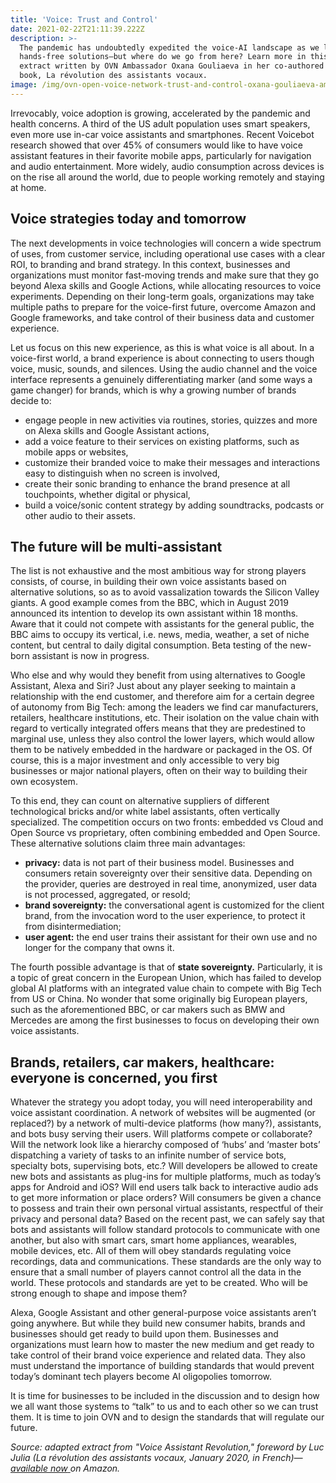 ```yaml
---
title: 'Voice: Trust and Control'
date: 2021-02-22T21:11:39.222Z
description: >-
  The pandemic has undoubtedly expedited the voice-AI landscape as we look for
  hands-free solutions—but where do we go from here? Learn more in this adapted
  extract written by OVN Ambassador Oxana Gouliaeva in her co-authored 2020
  book, La révolution des assistants vocaux.
image: /img/ovn-open-voice-network-trust-and-control-oxana-gouliaeva-ambassador.jpg
---
```

Irrevocably, voice adoption is growing, accelerated by the pandemic and health concerns. A third of the US adult population uses smart speakers, even more use in-car voice assistants and smartphones. Recent Voicebot research showed that over 45% of consumers would like to have voice assistant features in their favorite mobile apps, particularly for navigation and audio entertainment. More widely, audio consumption across devices is on the rise all around the world, due to people working remotely and staying at home.

## Voice strategies today and tomorrow

The next developments in voice technologies will concern a wide spectrum of uses, from customer service, including operational use cases with a clear ROI, to branding and brand strategy. In this context, businesses and organizations must monitor fast-moving trends and make sure that they go beyond Alexa skills and Google Actions, while allocating resources to voice experiments. Depending on their long-term goals, organizations may take multiple paths to prepare for the voice-first future, overcome Amazon and Google frameworks, and take control of their business data and customer experience.

Let us focus on this new experience, as this is what voice is all about. In a voice-first world, a brand experience is about connecting to users though voice, music, sounds, and silences. Using the audio channel and the voice interface represents a genuinely differentiating marker (and some ways a game changer) for brands, which is why a growing number of brands decide to:

* engage people in new activities via routines, stories, quizzes and more on Alexa skills and Google Assistant actions,
* add a voice feature to their services on existing platforms, such as mobile apps or websites,
* customize their branded voice to make their messages and interactions easy to distinguish when no screen is involved,
* create their sonic branding to enhance the brand presence at all touchpoints, whether digital or physical,
* build a voice/sonic content strategy by adding soundtracks, podcasts or other audio to their assets.

## The future will be multi-assistant

The list is not exhaustive and the most ambitious way for strong players consists, of course, in building their own voice assistants based on alternative solutions, so as to avoid vassalization towards the Silicon Valley giants. A good example comes from the BBC, which in August 2019 announced its intention to develop its own assistant within 18 months. Aware that it could not compete with assistants for the general public, the BBC aims to occupy its vertical, i.e. news, media, weather, a set of niche content, but central to daily digital consumption. Beta testing of the new-born assistant is now in progress.

Who else and why would they benefit from using alternatives to Google Assistant, Alexa and Siri? Just about any player seeking to maintain a relationship with the end customer, and therefore aim for a certain degree of autonomy from Big Tech: among the leaders we find car manufacturers, retailers, healthcare institutions, etc. Their isolation on the value chain with regard to vertically integrated offers means that they are predestined to marginal use, unless they also control the lower layers, which would allow them to be natively embedded in the hardware or packaged in the OS. Of course, this is a major investment and only accessible to very big businesses or major national players, often on their way to building their own ecosystem.

To this end, they can count on alternative suppliers of different technological bricks and/or white label assistants, often vertically specialized. The competition occurs on two fronts: embedded vs Cloud and Open Source vs proprietary, often combining embedded and Open Source. These alternative solutions claim three main advantages:

* **privacy:** data is not part of their business model. Businesses and consumers retain sovereignty over their sensitive data. Depending on the provider, queries are destroyed in real time, anonymized, user data is not processed, aggregated, or resold;
* **brand sovereignty:** the conversational agent is customized for the client brand, from the invocation word to the user experience, to protect it from disintermediation;
* **user agent:** the end user trains their assistant for their own use and no longer for the company that owns it.

The fourth possible advantage is that of **state sovereignty.** Particularly, it is a topic of great concern in the European Union, which has failed to develop global AI platforms with an integrated value chain to compete with Big Tech from US or China. No wonder that some originally big European players, such as the aforementioned BBC, or car makers such as BMW and Mercedes are among the first businesses to focus on developing their own voice assistants.

## Brands, retailers, car makers, healthcare: everyone is concerned, you first

Whatever the strategy you adopt today, you will need interoperability and voice assistant coordination. A network of websites will be augmented (or replaced?) by a network of multi-device platforms (how many?), assistants, and bots busy serving their users. Will platforms compete or collaborate? Will the network look like a hierarchy composed of ‘hubs’ and ‘master bots’ dispatching a variety of tasks to an infinite number of service bots, specialty bots, supervising bots, etc.? Will developers be allowed to create new bots and assistants as plug-ins for multiple platforms, much as today’s apps for Android and iOS? Will end users talk back to interactive audio ads to get more information or place orders? Will consumers be given a chance to possess and train their own personal virtual assistants, respectful of their privacy and personal data? Based on the recent past, we can safely say that bots and assistants will follow standard protocols to communicate with one another, but also with smart cars, smart home appliances, wearables, mobile devices, etc. All of them will obey standards regulating voice recordings, data and communications. These standards are the only way to ensure that a small number of players cannot control all the data in the world. These protocols and standards are yet to be created. Who will be strong enough to shape and impose them?

Alexa, Google Assistant and other general-purpose voice assistants aren’t going anywhere. But while they build new consumer habits, brands and businesses should get ready to build upon them. Businesses and organizations must learn how to master the new medium and get ready to take control of their brand voice experience and related data. They also must understand the importance of building standards that would prevent today’s dominant tech players become AI oligopolies tomorrow.

It is time for businesses to be included in the discussion and to design how we all want those systems to “talk” to us and to each other so we can trust them. It is time to join OVN and to design the standards that will regulate our future.

_Source: adapted extract from "Voice Assistant Revolution," foreword by Luc Julia (La révolution des assistants vocaux, January 2020, in French)—_[_available now_ ](https://www.amazon.com/r%C3%A9volution-assistants-vocaux-Comprendre-Communication/dp/2100805711/ref=sr_1_1?dchild=1&keywords=La+r%C3%A9volution+des+assistants+vocaux+%3A+Comprendre+les+enjeux+et+r%C3%A9ussir+ses+strat%C3%A9gies+marketing+%28Marketing%2FCommunication%29&qid=1614035461&sr=8-1)_on Amazon._
